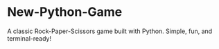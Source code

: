 # New-Python-Game
A classic Rock-Paper-Scissors game built with Python. Simple, fun, and terminal-ready!
